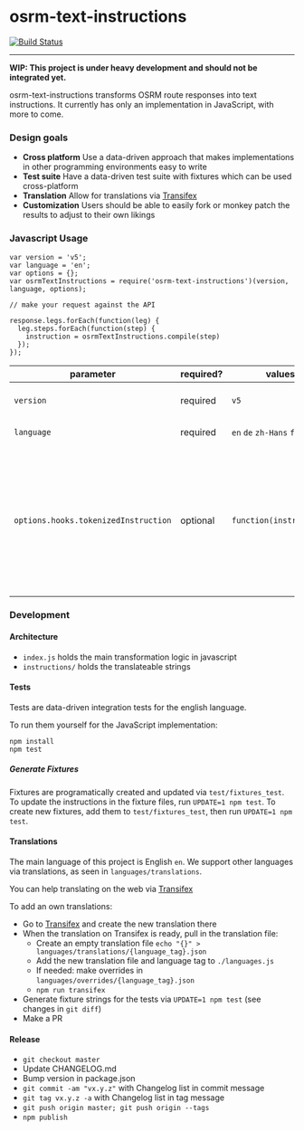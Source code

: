# osrm-text-instructions

[![Build Status](https://travis-ci.org/Project-OSRM/osrm-text-instructions.svg?branch=master)](https://travis-ci.org/Project-OSRM/osrm-text-instructions)

----

__WIP: This project is under heavy development and should not be integrated yet.__

osrm-text-instructions transforms OSRM route responses into text instructions. It currently has only an implementation in JavaScript, with more to come.

### Design goals

- __Cross platform__ Use a data-driven approach that makes implementations in other programming environments easy to write
- __Test suite__ Have a data-driven test suite with fixtures which can be used cross-platform
- __Translation__ Allow for translations via [Transifex](https://www.transifex.com/)
- __Customization__ Users should be able to easily fork or monkey patch the results to adjust to their own likings

### Javascript Usage

```
var version = 'v5';
var language = 'en';
var options = {};
var osrmTextInstructions = require('osrm-text-instructions')(version, language, options);

// make your request against the API

response.legs.forEach(function(leg) {
  leg.steps.forEach(function(step) {
    instruction = osrmTextInstructions.compile(step)
  });
});
```

parameter | required? | values | description
---|----|----|---
`version` | required | `v5` | Major OSRM version
`language` | required | `en` `de` `zh-Hans` `fr` `nl` `ru` | Language identifier
`options.hooks.tokenizedInstruction` | optional | `function(instruction)` | A function to change the raw instruction string before tokens are replaced. Useful to inject custom markup for tokens

### Development
#### Architecture

- `index.js` holds the main transformation logic in javascript
- `instructions/` holds the translateable strings

#### Tests

Tests are data-driven integration tests for the english language.

To run them yourself for the JavaScript implementation:

```
npm install
npm test
```

##### Generate Fixtures

Fixtures are programatically created and updated via `test/fixtures_test`. To update the instructions in the fixture files, run `UPDATE=1 npm test`. To create new fixtures, add them to `test/fixtures_test`, then run `UPDATE=1 npm test`.

#### Translations

The main language of this project is English `en`. We support other languages via translations, as seen in `languages/translations`.

You can help translating on the web via [Transifex](https://www.transifex.com/project-osrm/osrm-text-instructions/)

To add an own translations:

- Go to [Transifex](https://www.transifex.com/project-osrm/osrm-text-instructions/) and create the new translation there
- When the translation on Transifex is ready, pull in the translation file:
  - Create an empty translation file `echo "{}" > languages/translations/{language_tag}.json`
  - Add the new translation file and language tag to `./languages.js`
  - If needed: make overrides in `languages/overrides/{language_tag}.json`
  - `npm run transifex`
- Generate fixture strings for the tests via `UPDATE=1 npm test` (see changes in `git diff`)
- Make a PR

#### Release

- `git checkout master`
- Update CHANGELOG.md
- Bump version in package.json
- `git commit -am "vx.y.z"` with Changelog list in commit message
- `git tag vx.y.z -a` with Changelog list in tag message
- `git push origin master; git push origin --tags`
- `npm publish`
